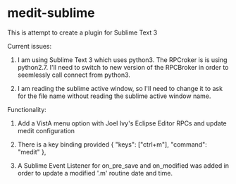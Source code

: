 # medit-sublime
This is attempt to create a plugin for Sublime Text 3

Current issues:
1. I am using Sublime Text 3 which uses python3. The RPCroker is is using 
   python2.7. I'll need to switch to new version of the RPCBroker in order 
   to seemlessly call connect from python3.

2. I am reading the sublime active window, so I'll need to change it to ask 
   for the file name without reading the sublime active window name.

Functionality:
1. Add a VistA menu option with Joel Ivy's Eclipse Editor RPCs and update medit configuration

2. There is a key binding provided
    { "keys": ["ctrl+m"], "command": "medit" },

3. A Sublime Event Listener for on_pre_save and on_modified was added in order 
   to update a modified '.m' routine date and time.
